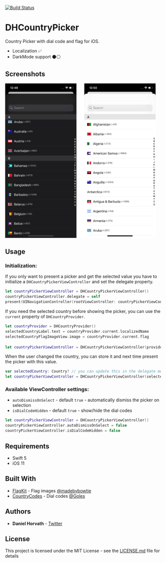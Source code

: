 [![Build Status](https://travis-ci.org/danielhorv/DHCountryPicker.svg?branch=master)](https://travis-ci.org/danielhorv/DHCountryPicker)

# DHCountryPicker

Country Picker with dial code and flag for iOS.

* Localization ✅
* DarkMode support ⚫️⚪️

## Screenshots
<img src="picker.gif" height="500"/>

## Usage 

### Initialization:

If you only want to present a picker and get the selected value you have to initialize a `DHCountryPickerViewController` and set the delegate property.

```swift
let countryPickerViewController = DHCountryPickerViewController()
countryPickerViewController.delegate = self
present(UINavigationController(rootViewController: countryPickerViewController), animated: true, completion: nil)

````

If you need the selected country before showing the picker, you can use the `current` property of `DHCountryProvider`.
```swift
let countryProvider = DHCountryProvider()
selectedCountryLabel.text = countryProvider.current.localizedName
selectedCountryFlagImageView.image = countryProvider.current.flag

let countryPickerViewController = DHCountryPickerViewController(provider: countryProvider)
````

When the user changed the country, you can store it and next time present the picker with this value.
```swift
var selectedCountry: Country? // you can update this in the delegate method
let countryPickerViewController = DHCountryPickerViewController(selectedCountry: selectedCountry)
````

### Available ViewController settings:
* `autoDismissOnSelect` - default `true` - automatically dismiss the picker on selection
* `isDialCodeHidden` - default `true` - show/hide the dial codes
    
```swift
let countryPickerViewController = DHCountryPickerViewController()
countryPickerViewController.autoDismissOnSelect = false
countryPickerViewController.isDialCodeHidden = false
````
    
## Requirements
- Swift 5
- iOS 11

## Built With

* [FlagKit](https://github.com/madebybowtie/FlagKit) - Flag images [@madebybowtie](https://github.com/madebybowtie)
* [CountryCodes](https://gist.github.com/Goles/3196253) - Dial codes [@Goles](https://gist.github.com/Goles)

## Authors

* **Daniel Horvath** - [Twitter](https://twitter.com/picipuma)

## License

This project is licensed under the MIT License - see the [LICENSE.md](LICENSE.md) file for details
